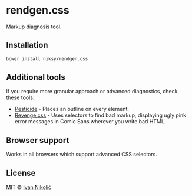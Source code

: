 # rendgen.css

Markup diagnosis tool.

## Installation

```sh
bower install niksy/rendgen.css
```

## Additional tools

If you require more granular approach or advanced diagnostics, check these tools:

* [Pesticide](http://pesticide.io/) - Places an outline on every element.
* [Revenge.css](https://github.com/Heydon/REVENGE.CSS) - Uses selectors to find bad markup, displaying ugly pink error messages in Comic Sans wherever you write bad HTML.

## Browser support

Works in all browsers which support advanced CSS selectors.

## License

MIT © [Ivan Nikolić](http://ivannikolic.com)
